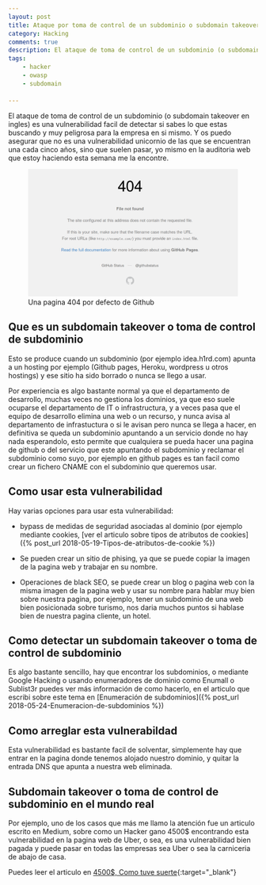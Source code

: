 ```yaml
---
layout: post
title: Ataque por toma de control de un subdominio o subdomain takeover
category: Hacking
comments: true
description: El ataque de toma de control de un subdominio (o subdomain takeover en ingles) es una vulnerabilidad facil de detectar si sabes lo que estas buscando y muy peligrosa para la empresa en si mismo. Y os puedo asegurar que no es una vulnerabilidad unicornio de las que se encuentran una cada cinco años, sino que suelen pasar, yo mismo en la auditoria web que estoy haciendo esta semana me la encontre.
tags:   
    - hacker
    - owasp
    - subdomain

---
```


El ataque de toma de control de un subdominio (o subdomain takeover en ingles) es una vulnerabilidad facil de detectar si sabes lo que estas buscando y muy peligrosa para la empresa en si mismo. Y os puedo asegurar que no es una vulnerabilidad unicornio de las que se encuentran una cada cinco años, sino que suelen pasar, yo mismo en la auditoria web que estoy haciendo esta semana me la encontre.

<figure>
<img alt="Una pagina 404 por defecto de Github" class="img img-responsive" src="/resources/images/domain-takeover.png"/>
<figcaption>
Una pagina 404 por defecto de Github
</figcaption>
</figure>

## Que es un subdomain takeover o toma de control de subdominio

Esto se produce cuando un subdominio (por ejemplo idea.h1rd.com) apunta a un hosting por ejemplo (Github pages, Heroku, wordpress u otros hostings) y ese sitio ha sido borrado o nunca se llego a usar. 

Por experiencia es algo bastante normal ya que el departamento de desarrollo, muchas veces no gestiona los dominios, ya que eso suele ocuparse el departamento de IT o infrastructura, y a veces pasa que el equipo de desarrollo elimina una web o un recurso, y nunca avisa al departamento de infrastuctura o si le avisan pero nunca se llega a hacer, en definitiva se queda un subdominio apuntando a un servicio donde no hay nada esperandolo, esto permite que cualquiera se pueda hacer una pagina de github o del servicio que este apuntando el subdominio y reclamar el subdominio como suyo, por ejemplo en github pages es tan facil como crear un fichero CNAME con el subdominio que queremos usar.

## Como usar esta vulnerabilidad

Hay varias opciones para usar esta vulnerabilidad:

* bypass de medidas de seguridad asociadas al dominio (por ejemplo mediante cookies, [ver el articulo sobre tipos de atributos de cookies]({% post_url 2018-05-19-Tipos-de-atributos-de-cookie %})

* Se pueden crear un sitio de phising, ya que se puede copiar la imagen de la pagina web y trabajar en su nombre.

* Operaciones de black SEO, se puede crear un blog o pagina web con la misma imagen de la pagina web y usar su nombre para hablar muy bien sobre nuestra pagina, por ejemplo, tener un subdominio de una web bien posicionada sobre turismo, nos daria muchos puntos si hablase bien de nuestra pagina cliente, un hotel.


## Como detectar un subdomain takeover o toma de control de subdominio

Es algo bastante sencillo, hay que encontrar los subdominios, o mediante Google Hacking o usando enumeradores de dominio como Enumall o Sublist3r puedes ver más información de como hacerlo, en el articulo que escribi sobre este tema en [Enumeración de subdominios]({% post_url 2018-05-24-Enumeracion-de-subdominios %})

## Como arreglar esta vulnerabildad

Esta vulnerabilidad es bastante facil de solventar, simplemente hay que entrar en la pagina donde tenemos alojado nuestro dominio, y quitar la entrada DNS que apunta a nuestra web eliminada.

## Subdomain takeover o toma de control de subdominio en el mundo real

Por ejemplo, uno de los casos que más me llamo la atención fue un articulo escrito en Medium, sobre como un Hacker gano 4500$ encontrando esta vulnerabilidad en la pagina web de Uber, o sea, es una vulnerabilidad bien pagada y puede pasar en todas las empresas sea Uber o sea la carniceria de abajo de casa.

Puedes leer el articulo en [4500$, Como tuve suerte](https://medium.com/bugbountywriteup/4500-bounty-how-i-got-lucky-99d8bc933f75){:target="_blank"}








